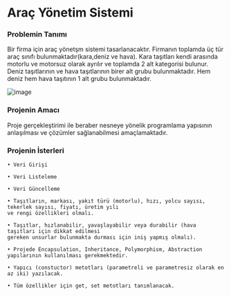 # Araç Yönetim Sistemi

### Problemin Tanımı

Bir firma için araç yönetşm sistemi tasarlanacaktır. Firmanın toplamda üç tür araç sınıfı bulunmaktadır(kara,deniz ve hava). Kara taşıtları kendi arasında motorlu ve motorsuz olarak ayrılır ve toplamda 2 alt kategorisi bulunur. Deniz taşıtlarının ve hava taşıtlarının birer alt grubu bulunmaktadır. Hem deniz hem hava taşıtının 1 alt grubu bulunmaktadır.

![image](https://user-images.githubusercontent.com/21347887/74985333-475ee000-5448-11ea-8b57-7acee7ba9ed7.png)
 
### Projenin Amacı

Proje gerçekleştirimi ile beraber nesneye yönelik programlama yapısının anlaşılması ve çözümler sağlanabilmesi amaçlamaktadır.

### Projenin İsterleri

    • Veri Girişi
 
    • Veri Listeleme

    • Veri Güncelleme
    
    • Taşıtların, markası, yakıt türü (motorlu), hızı, yolcu sayısı, tekerlek sayısı, fiyatı, üretim yılı
    ve rengi özellikleri olmalı.
    
    • Taşıtlar, hızlanabilir, yavaşlayabilir veya durabilir (hava taşıtları için dikkat edilmesi
    gereken unsurlar bulunmakta durması için iniş yapmış olmalı).
    
    • Projede Encapsulation, Inheritance, Polymorphism, Abstraction yapılarının kullanılması gerekmektedir.

    • Yapıcı (constuctor) metotları (parametreli ve parametresiz olarak en az iki) yazılacak.

    • Tüm özellikler için get, set metotları tanımlanacak.

